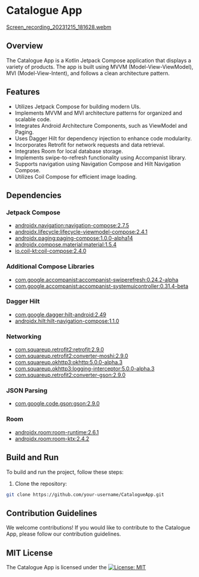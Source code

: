 # Catalogue App

[Screen_recording_20231215_181628.webm](https://github.com/DeonWaju/Product-catalogue/assets/54560535/3c359ab5-90e6-4d7e-a402-da90bc55c469)

## Overview

The Catalogue App is a Kotlin Jetpack Compose application that displays a variety of products. The app is built using MVVM (Model-View-ViewModel), MVI (Model-View-Intent), and follows a clean architecture pattern.

## Features

- Utilizes Jetpack Compose for building modern UIs.
- Implements MVVM and MVI architecture patterns for organized and scalable code.
- Integrates Android Architecture Components, such as ViewModel and Paging.
- Uses Dagger Hilt for dependency injection to enhance code modularity.
- Incorporates Retrofit for network requests and data retrieval.
- Integrates Room for local database storage.
- Implements swipe-to-refresh functionality using Accompanist library.
- Supports navigation using Navigation Compose and Hilt Navigation Compose.
- Utilizes Coil Compose for efficient image loading.

## Dependencies

### Jetpack Compose
- [androidx.navigation:navigation-compose:2.7.5](https://developer.android.com/jetpack/androidx/releases/navigation)
- [androidx.lifecycle:lifecycle-viewmodel-compose:2.4.1](https://developer.android.com/jetpack/androidx/releases/lifecycle)
- [androidx.paging:paging-compose:1.0.0-alpha14](https://developer.android.com/jetpack/androidx/releases/paging)
- [androidx.compose.material:material:1.5.4](https://developer.android.com/jetpack/androidx/releases/compose-material)
- [io.coil-kt:coil-compose:2.4.0](https://coil-kt.github.io/coil/compose)

### Additional Compose Libraries
- [com.google.accompanist:accompanist-swiperefresh:0.24.2-alpha](https://github.com/google/accompanist)
- [com.google.accompanist:accompanist-systemuicontroller:0.31.4-beta](https://github.com/google/accompanist)

### Dagger Hilt
- [com.google.dagger:hilt-android:2.49](https://dagger.dev/hilt/)
- [androidx.hilt:hilt-navigation-compose:1.1.0](https://dagger.dev/hilt/navigation-compose)

### Networking
- [com.squareup.retrofit2:retrofit:2.9.0](https://square.github.io/retrofit/)
- [com.squareup.retrofit2:converter-moshi:2.9.0](https://github.com/square/retrofit)
- [com.squareup.okhttp3:okhttp:5.0.0-alpha.3](https://square.github.io/okhttp/)
- [com.squareup.okhttp3:logging-interceptor:5.0.0-alpha.3](https://github.com/square/okhttp)
- [com.squareup.retrofit2:converter-gson:2.9.0](https://github.com/square/retrofit)

### JSON Parsing
- [com.google.code.gson:gson:2.9.0](https://github.com/google/gson)

### Room
- [androidx.room:room-runtime:2.6.1](https://developer.android.com/jetpack/androidx/releases/room)
- [androidx.room:room-ktx:2.4.2](https://developer.android.com/jetpack/androidx/releases/room)

## Build and Run

To build and run the project, follow these steps:

1. Clone the repository:

```bash
git clone https://github.com/your-username/CatalogueApp.git
```

## Contribution Guidelines
We welcome contributions! If you would like to contribute to the Catalogue App, please follow our contribution guidelines.

## MIT License

The Catalogue App is licensed under the
[![License: MIT](https://img.shields.io/badge/License-MIT-yellow.svg)](https://opensource.org/licenses/MIT)

